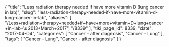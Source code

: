 {
    "title": "Less radiation therapy needed if have more vitamin D (lung cancer in lab)",
    "slug": "less-radiation-therapy-needed-if-have-more-vitamin-d-lung-cancer-in-lab",
    "aliases": [
        "/Less+radiation+therapy+needed+if+have+more+vitamin+D+lung+cancer+in+lab+\u2013+March+2017",
        "/8339"
    ],
    "tiki_page_id": 8339,
    "date": "2017-04-04",
    "categories": [
        "Cancer - after diagnosis",
        "Cancer - Lung"
    ],
    "tags": [
        "Cancer - Lung",
        "Cancer - after diagnosis"
    ]
}